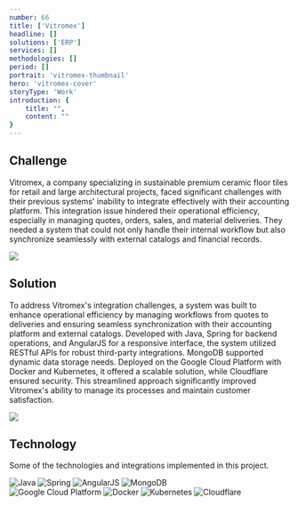 ```yaml
---
number: 66
title: ['Vitromex']
headline: []
solutions: ['ERP']
services: []
methodologies: []
period: []
portrait: 'vitromex-thumbnail'
hero: 'vitromex-cover'
storyType: 'Work'
introduction: {
    title: "",
    content: ""
}
---
```


## Challenge

Vitromex, a company specializing in sustainable premium ceramic floor tiles for retail and large architectural projects, faced significant challenges with their previous systems' inability to integrate effectively with their accounting platform. This integration issue hindered their operational efficiency, especially in managing quotes, orders, sales, and material deliveries. They needed a system that could not only handle their internal workflow but also synchronize seamlessly with external catalogs and financial records.

![](/work/vitromex-figure-01.jpg)

## Solution

To address Vitromex's integration challenges, a system was built to enhance operational efficiency by managing workflows from quotes to deliveries and ensuring seamless synchronization with their accounting platform and external catalogs. Developed with Java, Spring for backend operations, and AngularJS for a responsive interface, the system utilized RESTful APIs for robust third-party integrations. MongoDB supported dynamic data storage needs. Deployed on the Google Cloud Platform with Docker and Kubernetes, it offered a scalable solution, while Cloudflare ensured security. This streamlined approach significantly improved Vitromex's ability to manage its processes and maintain customer satisfaction.

![](/work/vitromex-figure-02.jpg)

## Technology

Some of the technologies and integrations implemented in this project.

<div class="story_story__mainContent__technologies__v5XXm">
  <div class="story_story__mainContent__technologies__images__6NSg5">
    <div>
      <img loading="lazy" src="/technologies/java.svg" alt="Java"/>
      <img loading="lazy" src="/technologies/spring.svg" alt="Spring"/>
      <img loading="lazy" src="/technologies/angular.svg" alt="AngularJS"/>
      <img loading="lazy" src="/technologies/mongodb.svg" alt="MongoDB"/>
    </div>
    <div>
      <img loading="lazy" src="/technologies/gcloud.svg" alt="Google Cloud Platform"/>
      <img loading="lazy" src="/technologies/docker.svg" alt="Docker"/>
      <img loading="lazy" src="/technologies/kubernetes.svg" alt="Kubernetes"/>
      <img loading="lazy" src="/technologies/cloudflare.svg" alt="Cloudflare"/>
    </div>
  </div>
</div>